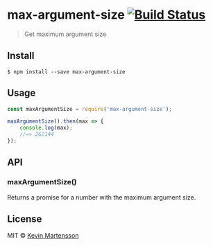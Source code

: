 # max-argument-size [![Build Status](https://travis-ci.org/kevva/max-argument-size.svg?branch=master)](https://travis-ci.org/kevva/max-argument-size)

> Get maximum argument size


## Install

```
$ npm install --save max-argument-size
```


## Usage

```js
const maxArgumentSize = require('max-argument-size');

maxArgumentSize().then(max => {
	console.log(max);
	//=> 262144
});
```


## API

### maxArgumentSize()

Returns a promise for a number with the maximum argument size.


## License

MIT © [Kevin Martensson](https://github.com/kevva)
